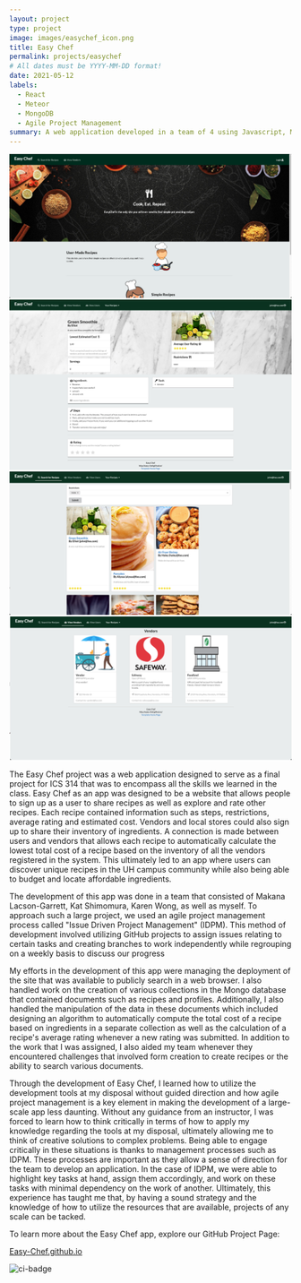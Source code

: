 ```yaml
---
layout: project
type: project
image: images/easychef_icon.png
title: Easy Chef
permalink: projects/easychef
# All dates must be YYYY-MM-DD format!
date: 2021-05-12
labels:
  - React
  - Meteor
  - MongoDB
  - Agile Project Management 
summary: A web application developed in a team of 4 using Javascript, Meteor, React and MongoDB that allows users to create and share affordable recipes.
---
```

<div class="ui two column grid">
  <div class="column">
    <div class="ui segment"><img class="ui large image" alt="easychef-landing" src="../images/easychef_landing.png"></div>
    <div class="ui segment"><img class="ui large image" alt="easychef-recipe" src="../images/easychef_recipe.png"></div>
  </div>
  <div class="column">
    <div class="ui segment"><img class="ui large image" alt="easychef-search" src="../images/easychef_search.png"></div>
    <div class="ui segment"><img class="ui large image" alt="easychef-vendor" src="../images/easychef_vendors.png"></div>
  </div>
</div>

The Easy Chef project was a web application designed to serve as a final project for ICS 314 that was to encompass all the skills we learned in the class.  Easy Chef as an app was designed to be a  website that allows people to sign up as a user to share recipes as well as explore and rate other recipes.  Each recipe contained information such as steps, restrictions, average rating and estimated cost.  Vendors and local stores could also sign up to share their inventory of ingredients.  A connection is made between users and vendors that allows each recipe to automatically calculate the lowest total cost of a recipe based on the inventory of all the vendors registered in the system.  This ultimately led to an app where users can discover unique recipes in the UH campus community while also being able to budget and locate affordable ingredients.

The development of this app was done in a team that consisted of Makana Lacson-Garrett, Kat Shimomura, Karen Wong, as well as myself.  To approach such a large project, we used an agile project management process called "Issue Driven Project Management" (IDPM).  This method of development involved utilizing GitHub projects to assign issues relating to certain tasks and creating branches to work independently while regrouping on a weekly basis to discuss our progress

My efforts in the development of this app were managing the deployment of the site that was available to publicly search in a web browser.  I also handled work on the creation of various collections in the Mongo database that contained documents such as recipes and profiles.  Additionally, I also handled the manipulation of the data in these documents which included designing an algorithm to automatically compute the total cost of a recipe based on ingredients in a separate collection as well as the calculation of a recipe's average rating whenever a new rating was submitted.  In addition to the work that I was assigned, I also aided my team whenever they encountered challenges that involved form creation to create recipes or the ability to search various documents.

Through the development of Easy Chef, I learned how to utilize the development tools at my disposal without guided direction and how agile project management is a key element in making the development of a large-scale app less daunting.  Without any guidance from an instructor, I was forced to learn how to think critically in terms of how to apply my knowledge regarding the tools at my disposal, ultimately allowing me to think of creative solutions to complex problems.  Being able to engage critically in these situations is thanks to management processes such as IDPM.  These processes are important as they allow a sense of direction for the team to develop an application.  In the case of IDPM, we were able to highlight key tasks at hand, assign them accordingly, and work on these tasks with minimal dependency on the work of another.  Ultimately, this experience has taught me that, by having a sound strategy and the knowledge of how to utilize the resources that are available, projects of any scale can be tacked.

To learn more about the Easy Chef app, explore our GitHub Project Page:

<a href="https://easy-chef.github.io/"><i class="large github icon "></i>Easy-Chef.github.io</a>

![ci-badge](https://github.com/easy-chef/easy-chef/workflows/easy-chef/badge.svg)

